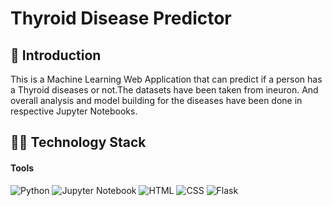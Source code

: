 # Thyroid Disease Predictor
## 👀 Introduction

This is a Machine Learning Web Application that can predict if a person has a Thyroid diseases or not.The datasets have been taken from ineuron. And overall analysis and model building for the diseases have been done in respective Jupyter Notebooks.
## 👩‍💻 Technology Stack

#### **Tools**

<img alt="Python" src="https://img.shields.io/badge/Python-3776AB?style=for-the-badge&logo=python&logoColor=white"/> 
<img alt="Jupyter Notebook" src="https://img.shields.io/badge/Jupyter-F37626.svg?&style=for-the-badge&logo=Jupyter&logoColor=white"/> 
<img alt="HTML" src="https://img.shields.io/badge/HTML-239120?style=for-the-badge&logo=html5&logoColor=white"/> 
<img alt="CSS" src="https://img.shields.io/badge/CSS-239120?&style=for-the-badge&logo=css3&logoColor=white"/> 
<img alt="Flask" src="https://img.shields.io/badge/Flask-000000?style=for-the-badge&logo=flask&logoColor=white"/> 
